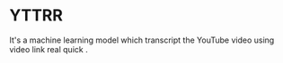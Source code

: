 # YTTRR
It's a machine learning model which transcript the YouTube video using video link real quick . 
